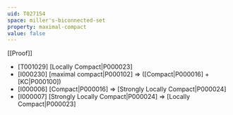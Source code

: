 ```yaml
---
uid: T027154
space: miller's-biconnected-set
property: maximal-compact
value: false
---
```

[[Proof]]

* [T001029] [Locally Compact|P000023]
* [I000230] [maximal compact|P000102] => ([Compact|P000016] + [KC|P000100])
* [I000006] [Compact|P000016] => [Strongly Locally Compact|P000024]
* [I000007] [Strongly Locally Compact|P000024] => [Locally Compact|P000023]

